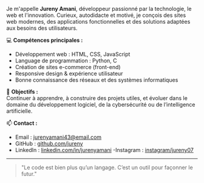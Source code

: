 
Je m'appelle **Jureny Amani**, développeur passionné par la technologie, le web et l'innovation. Curieux, autodidacte et motivé, je conçois des sites web modernes, des applications fonctionnelles et des solutions adaptées aux besoins des utilisateurs.

💻 **Compétences principales :**  
- Développement web : HTML, CSS, JavaScript 
- Language de programmation : Python, C
- Création de sites e-commerce (front-end) 
- Responsive design & expérience utilisateur  
- Bonne connaissance des réseaux et des systèmes informatiques  

🎯 **Objectifs :**  
Continuer à apprendre, à construire des projets utiles, et évoluer dans le domaine du développement logiciel, de la cybersécurité ou de l’intelligence artificielle.

📫 **Contact :**  
- Email : jurenyamani43@email.com  
- GitHub : [github.com/jureny](https://github.com/jureny07)  
- LinkedIn : [linkedin.com/in/jurenyamani](https://linkedin.com/in/jurenyamani)
-Instagram : [instagram/jureny07](https://www.instagram.com/jureny07?igsh=b2VxdDFvdTVkaDds)

---

> "Le code est bien plus qu’un langage. C’est un outil pour façonner le futur."
